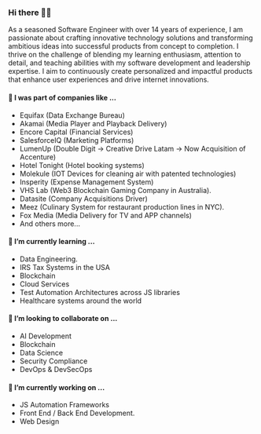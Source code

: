 ### Hi there 👨‍💻

As a seasoned Software Engineer with over 14 years of experience, I am passionate about crafting innovative technology solutions and transforming ambitious ideas into successful products from concept to completion. I thrive on the challenge of blending my learning enthusiasm, attention to detail, and teaching abilities with my software development and leadership expertise. I aim to continuously create personalized and impactful products that enhance user experiences and drive internet innovations.

#### 💬  I was part of companies like ...
 - Equifax (Data Exchange Bureau) 
 - Akamai (Media Player and Playback Delivery)
 - Encore Capital (Financial Services)
 - SalesforceIQ (Marketing Platforms)
 - LumenUp (Double Digit -> Creative Drive Latam -> Now Acquisition of Accenture)
 - Hotel Tonight (Hotel booking systems)
 - Molekule (IOT Devices for cleaning air with patented technologies)
 - Insperity (Expense Management System)
 - VHS Lab (Web3 Blockchain Gaming Company in Australia).
 - Datasite (Company Acquisitions Driver)
 - Meez (Culinary System for restaurant production lines in NYC).
 - Fox Media (Media Delivery for TV and APP channels)
 - And others more...

#### 🌱  I’m currently learning ...
 - Data Engineering.
 - IRS Tax Systems in the USA
 - Blockchain
 - Cloud Services
 - Test Automation Architectures across JS libraries
 - Healthcare systems around the world

#### 🤔  I’m looking to collaborate on ...
 - AI Development
 - Blockchain
 - Data Science 
 - Security Compliance
 - DevOps & DevSecOps

#### 🔭  I’m currently working on ...
 - JS Automation Frameworks
 - Front End / Back End Development.
 - Web Design

<!--
**jbricenoz/jbricenoz** is a ✨ _special_ ✨ repository because its `README.md` (this file) appears on your GitHub profile.

Here are some ideas to get you started:

- 🔭 I’m currently working on ...

- 🌱 I’m currently learning ...

- 👯 I’m looking to collaborate on ...
- 🤔 I’m looking for help with ...
- 💬 Ask me about ...
- 📫 How to reach me: ...
- 😄 Pronouns: ...
- ⚡ Fun fact: ...
-->
